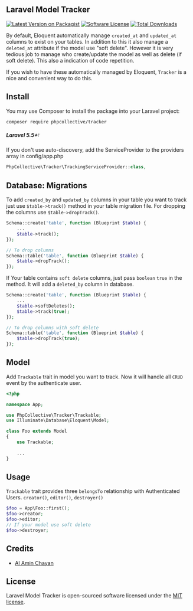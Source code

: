 ## Laravel Model Tracker
[![Latest Version on Packagist][ico-version]][link-packagist]
[![Software License][ico-license]](LICENSE.md)
[![Total Downloads][ico-downloads]][link-downloads]


By default, Eloquent automatically manage `created_at` and `updated_at` columns to exist on your tables. In addition to this it also manage a `deleted_at` attribute if the model use "soft delete". However it is very tedious job to manage who create/update the model as well as delete (if soft delete). This also a indication of code repetition.


If you wish to have these automatically managed by Eloquent, `Tracker` is a nice and convenient way to do this.

## Install

You may use Composer to install the package into your Laravel project:

```bash
composer require phpcollective/tracker
```
##### Laravel 5.5+:
If you don't use auto-discovery, add the ServiceProvider to the providers array in config/app.php

```php
PhpCollective\Tracker\TrackingServiceProvider::class,
```

## Database: Migrations
To add `created_by` and `updated_by` columns in your table you want to track just use `$table->track()` method in your table migration file. For dropping the columns use `$table->dropTrack()`.
```php
Schema::create('table', function (Blueprint $table) {
    ...
    $table->track();
});

// To drop columns
Schema::table('table', function (Blueprint $table) {
    $table->dropTrack();
});
```

If Your table contains `soft delete` columns, just pass `boolean` `true` in the method. It will add a `deleted_by` column in database.

```php
Schema::create('table', function (Blueprint $table) {
    ...
    $table->softDeletes();
    $table->track(true);
});

// To drop columns with soft delete
Schema::table('table', function (Blueprint $table) {
    $table->dropTrack(true);
});
```

## Model

Add `Trackable` trait in model you want to track. Now it will handle all `CRUD` event by the authenticate user.

```php
<?php

namespace App;

use PhpCollective\Tracker\Trackable;
use Illuminate\Database\Eloquent\Model;

class Foo extends Model
{
    use Trackable;
    
    ...
}
```

## Usage
`Trackable` trait provides three `belongsTo` relationship with Authenticated Users. `creator()`, `editor()`, `destroyer()`

```php
$foo = App\Foo::first();
$foo->creator;
$foo->editor;
// If your model use soft delete
$foo->destroyer;
```

## Credits

- [Al Amin Chayan][link-author]

## License

Laravel Model Tracker is open-sourced software licensed under the [MIT license](https://opensource.org/licenses/MIT).

[ico-version]: https://img.shields.io/packagist/v/phpcollective/tracker.svg?style=flat-square
[ico-license]: https://img.shields.io/badge/license-MIT-brightgreen.svg?style=flat-square
[ico-travis]: https://img.shields.io/travis/phpcollective/tracker/master.svg?style=flat-square
[ico-scrutinizer]: https://img.shields.io/scrutinizer/coverage/g/phpcollective/tracker.svg?style=flat-square
[ico-code-quality]: https://img.shields.io/scrutinizer/g/phpcollective/tracker.svg?style=flat-square
[ico-downloads]: https://img.shields.io/packagist/dt/phpcollective/tracker.svg?style=flat-square

[link-packagist]: https://packagist.org/packages/phpcollective/tracker
[link-travis]: https://travis-ci.org/phpcollective/tracker
[link-scrutinizer]: https://scrutinizer-ci.com/g/phpcollective/tracker/code-structure
[link-code-quality]: https://scrutinizer-ci.com/g/phpcollective/tracker
[link-downloads]: https://packagist.org/packages/phpcollective/tracker
[link-author]: https://github.com/alamin-chayan
